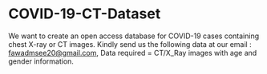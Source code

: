 # COVID-19-CT-Dataset
We want to create an open access database for COVID-19 cases containing chest X-ray or CT images. Kindly send us the following data at our email : fawadmsee20@gmail.com, Data required = CT/X_Ray images with age and gender information.
